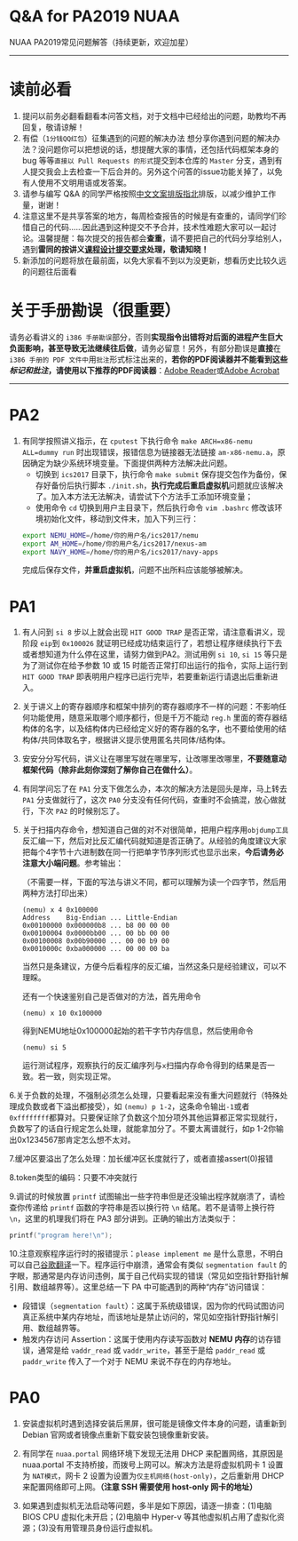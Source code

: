 # Q&A for PA2019 NUAA

NUAA PA2019常见问题解答（持续更新，欢迎加星）

------

# 读前必看

1. 提问以前务必翻看翻看本问答文档，对于文档中已经给出的问题，助教均不再回复，敬请谅解！
2. 有偿（`1分钱QQ红包`）征集遇到的问题的解决办法
   想分享你遇到问题的解决办法？没问题你可以把想说的话，想提醒大家的事情，还包括代码框架本身的 bug 等等`直接以 Pull Requests 的形式`提交到本仓库的 `Master` 分支，遇到有人提交我会上去检查一下后合并的。另外这个问答的issue功能关掉了，以免有人使用不文明用语或发答案。
3. 请参与编写 Q&A 的同学严格按照[中文文案排版指北](https://github.com/sparanoid/chinese-copywriting-guidelines)排版，以减少维护工作量，谢谢！
4. 注意这里不是共享答案的地方，每周检查报告的时候是有查重的，请同学们珍惜自己的代码……因此遇到这种提交不予合并，技术性难题大家可以一起讨论。温馨提醒：每次提交的报告都会**查重**，请不要把自己的代码分享给别人，遇到**雷同的按讲义[课程设计提交要求](https://www.jinhangdev.cn/ics/text/others/submit-requirement.html#关于学术诚信)处理，敬请知晓！**
5. 新添加的问题将放在最前面，以免大家看不到以为没更新，想看历史比较久远的问题往后面看


# 关于手册勘误（很重要）

请务必看讲义的 `i386 手册勘误`部分，否则**实现指令出错将对后面的进程产生巨大负面影响，甚至导致无法继续往后做**，请务必留意！另外，有部分勘误是**直接**在 `i386 手册的 PDF 文件中`用`批注`形式标注出来的，**若你的PDF阅读器并不能看到这些*标记和批注*，请使用以下推荐的PDF阅读器**：[Adobe Reader](https://adobe-reader.en.softonic.com/)或[Adobe Acrobat](https://get.adobe.com/cn/reader/otherversions/)

---

# PA2

1. 有同学按照讲义指示，在 `cputest` 下执行命令 `make ARCH=x86-nemu ALL=dummy run` 时出现错误，报错信息为链接器无法链接 `am-x86-nemu.a`，原因确定为缺少系统环境变量。下面提供两种方法解决此问题。
   * 切换到 `ics2017` 目录下，执行命令 `make submit` 保存提交包作为备份，保存好备份后执行脚本 `./init.sh`，**执行完成后重启虚拟机**问题就应该解决了。加入本方法无法解决，请尝试下个方法手工添加环境变量；
   * 使用命令 `cd` 切换到用户主目录下，然后执行命令 `vim .bashrc` 修改该环境初始化文件，移动到文件末，加入下列三行：
   ```bash
   export NEMU_HOME=/home/你的用户名/ics2017/nemu
   export AM_HOME=/home/你的用户名/ics2017/nexus-am
   export NAVY_HOME=/home/你的用户名/ics2017/navy-apps
   ```
   完成后保存文件，**并重启虚拟机**，问题不出所料应该能够被解决。

# PA1

1. 有人问到 `si 8` 步以上就会出现 `HIT GOOD TRAP` 是否正常，请注意看讲义，现阶段 `eip`到 `0x100026` 就证明已经成功结束运行了，若想让程序继续执行下去或者想知道为什么停在这里，请努力做到PA2。测试用例 `si 10`, `si 15` 等只是为了测试你在给予参数 10 或 15 时能否正常打印出运行的指令，实际上运行到 `HIT GOOD TRAP` 即表明用户程序已运行完毕，若要重新运行请退出后重新进入。

2. 关于讲义上的寄存器顺序和框架中排列的寄存器顺序不一样的问题：不影响任何功能使用，随意采取哪个顺序都行，但是千万不能动 `reg.h` 里面的寄存器结构体的名字，以及结构体内已经给定义好的寄存器的名字，也不要给使用的结构体/共同体取名字，根据讲义提示使用匿名共同体/结构体。

3. 安安分分写代码，讲义让在哪里写就在哪里写，让改哪里改哪里，**不要随意动框架代码（除非此刻你深刻了解你自己在做什么）**。

4. 有同学问忘了在 `PA1` 分支下做怎么办，本次的解决方法是回头是岸，马上转去 `PA1` 分支做就行了，这次 `PA0` 分支没有任何代码，查重时不会搞混，放心做就行，下次 `PA2` 的时候别忘了。

5. 关于扫描内存命令，想知道自己做的对不对很简单，把用户程序用`objdump工具`反汇编一下，然后对比反汇编代码就知道是否正确了。从经验的角度建议大家把每个4字节十六进制数在同一行把单字节序列形式也显示出来，**今后请务必注意大小端问题**。参考输出：

   （不需要一样，下面的写法与讲义不同，都可以理解为读一个四字节，然后用两种方法打印出来）

   ```
   (nemu) x 4 0x100000
   Address    Big-Endian ... Little-Endian
   0x00100000 0x000000b8 ... b8 00 00 00
   0x00100004 0x0000bb00 ... 00 bb 00 00
   0x00100008 0x00b90000 ... 00 00 b9 00
   0x0010000c 0xba000000 ... 00 00 00 ba
   ```

   当然只是条建议，方便今后看程序的反汇编，当然这条只是经验建议，可以不理睬。

   还有一个快速鉴别自己是否做对的方法，首先用命令

   ```
   (nemu) x 10 0x100000
   ```

   得到NEMU地址0x100000起始的若干字节内存信息，然后使用命令

   ```
   (nemu) si 5
   ```

   运行测试程序，观察执行的反汇编序列与`x`扫描内存命令得到的结果是否一致。若一致，则实现正常。

6.关于负数的处理，不强制必须怎么处理，只要看起来没有重大问题就行（特殊处理成负数或者下溢出都接受），如 `(nemu) p 1-2`，这条命令输出`-1`或者`0xffffffff`都算对。只要保证除了负数这个加分项外其他运算都正常实现就行，负数写了的话自行规定怎么处理，就能拿加分了。不要太离谱就行，如p 1-2你输出0x1234567那肯定怎么想不太对。

7.缓冲区要溢出了怎么处理：加长缓冲区长度就行了，或者直接assert(0)报错

8.token类型的编码：只要不冲突就行

9.调试的时候放置 `printf` 试图输出一些字符串但是还没输出程序就崩溃了，请检查你传递给 `printf` 函数的字符串是否以换行符 `\n` 结尾。若不是请带上换行符 `\n`，这里的机理我们将在 PA3 部分讲到。正确的输出方法类似于：
```c
printf("program here!\n");
```

10.注意观察程序运行时的报错提示：`please implement me` 是什么意思，不明白可以自己[谷歌翻译](https://translate.google.cn/)一下。程序运行中崩溃，通常会有类似 `segmentation fault` 的字眼，那通常是内存访问违例，属于自己代码实现的错误（常见如空指针野指针解引用、数组越界等）。这里总结一下 PA 中可能遇到的两种“内存”访问错误：
* 段错误（`segmentation fault`）：这属于系统级错误，因为你的代码试图访问真正系统中某内存地址，而该地址是禁止访问的，常见如空指针野指针解引用、数组越界等。
* 触发内存访问 Assertion：这属于使用内存读写函数对 **NEMU 内存**的访存错误，通常是给 `vaddr_read` 或 `vaddr_write`，甚至于是给 `paddr_read` 或 `paddr_write` 传入了一个对于 NEMU 来说不存在的内存地址。


# PA0

1. 安装虚拟机时遇到选择安装后黑屏，很可能是镜像文件本身的问题，请重新到 Debian 官网或者镜像点重新下载安装包镜像重新安装。

2. 有同学在 `nuaa.portal` 网络环境下发现无法用 DHCP 来配置网络，其原因是 nuaa.portal 不支持桥接，而拨号上网可以。解决方法是将虚拟机网卡 1 设置为 `NAT模式`，网卡 2 设置为设置为`仅主机网络(host-only)`，之后重新用 DHCP 来配置网络即可上网。**（注意 SSH 需要使用 host-only 网卡的地址）**

3. 如果遇到虚拟机无法启动等问题，多半是如下原因，请逐一排查：(1)电脑 BIOS CPU 虚拟化未开启；(2)电脑中 Hyper-v 等其他虚拟机占用了虚拟化资源；(3)没有用管理员身份运行虚拟机。
